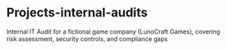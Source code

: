 # Projects-internal-audits
Internal IT Audit for a fictional game company (LunoCraft Games), covering risk assessment, security controls, and compliance gaps
